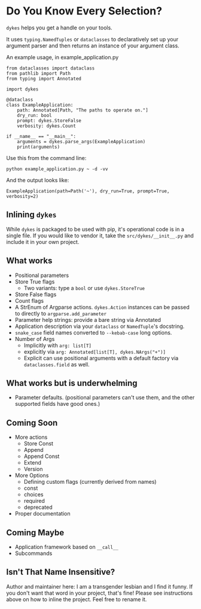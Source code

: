 # Do You Know Every Selection?

`dykes` helps you get a handle on your tools.

It uses `typing.NamedTuples` or `dataclasses` to declaratively set up your argument parser and then returns an instance of your argument class.

An example usage, in example_application.py

    from dataclasses import dataclass
    from pathlib import Path
    from typing import Annotated

    import dykes

    @dataclass
    class ExampleApplication:
        path: Annotated[Path, "The paths to operate on."]
        dry_run: bool
        prompt: dykes.StoreFalse
        verbosity: dykes.Count

    if __name__ == "__main__":
        arguments = dykes.parse_args(ExampleApplication)
        print(arguments)

Use this from the command line:

    python example_application.py ~ -d -vv

And the output looks like:

    ExampleApplication(path=Path('~'), dry_run=True, prompt=True, verbosity=2)

## Inlining `dykes`

While `dykes` is packaged to be used with pip, it's operational code is in a single file.
If you would like to vendor it, take the `src/dykes/__init__.py` and include it in your own project.

## What works

* Positional parameters
* Store True flags
  * Two variants: type a `bool` or use `dykes.StoreTrue`
* Store False flags
* Count flags
* A StrEnum of Argparse actions. `dykes.Action` instances can be passed to directly to `argparse.add_parameter`
* Parameter help strings: provide a bare string via Annotated
* Application description via your `dataclass` or `NamedTuple`'s docstring.
* `snake_case` field names converted to `--kebab-case` long options.
* Number of Args
  * Implicitly with `arg: list[T]`
  * explicitly via `arg: Annotated[list[T], dykes.NArgs("+")]`
  * Explicit can use positional arguments with a default factory via `dataclasses.field` as well.

## What works but is underwhelming

* Parameter defaults. (positional parameters can't use them, and the other supported fields have good ones.)

## Coming Soon

* More actions
  * Store Const
  * Append
  * Append Const
  * Extend
  * Version
* More Options
  * Defining custom flags (currently derived from names)
  * const
  * choices
  * required
  * deprecated
* Proper documentation

## Coming Maybe

* Application framework based on `__call__`
* Subcommands

## Isn't That Name Insensitive?

Author and maintainer here: I am a transgender lesbian and I find it funny.
If you don't want that word in your project, that's fine!
Please see instructions above on how to inline the project.
Feel free to rename it.
